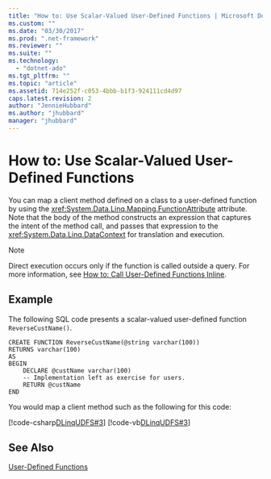 ```yaml
---
title: "How to: Use Scalar-Valued User-Defined Functions | Microsoft Docs"
ms.custom: ""
ms.date: "03/30/2017"
ms.prod: ".net-framework"
ms.reviewer: ""
ms.suite: ""
ms.technology: 
  - "dotnet-ado"
ms.tgt_pltfrm: ""
ms.topic: "article"
ms.assetid: 714e252f-c053-4bbb-b1f3-924111cd4d97
caps.latest.revision: 2
author: "JennieHubbard"
ms.author: "jhubbard"
manager: "jhubbard"
---
```

# How to: Use Scalar-Valued User-Defined Functions
You can map a client method defined on a class to a user-defined function by using the <xref:System.Data.Linq.Mapping.FunctionAttribute> attribute. Note that the body of the method constructs an expression that captures the intent of the method call, and passes that expression to the <xref:System.Data.Linq.DataContext> for translation and execution.  
  
> [!NOTE]
>  Direct execution occurs only if the function is called outside a query. For more information, see [How to: Call User-Defined Functions Inline](../../../../../../docs/framework/data/adonet/sql/linq/how-to-call-user-defined-functions-inline.md).  
  
## Example  
 The following SQL code presents a scalar-valued user-defined function `ReverseCustName()`.  
  
```  
CREATE FUNCTION ReverseCustName(@string varchar(100))  
RETURNS varchar(100)  
AS  
BEGIN  
    DECLARE @custName varchar(100)  
    -- Implementation left as exercise for users.  
    RETURN @custName  
END  
```  
  
 You would map a client method such as the following for this code:  
  
 [!code-csharp[DLinqUDFS#3](../../../../../../samples/snippets/csharp/VS_Snippets_Data/DLinqUDFS/cs/northwind-tfunc.cs#3)]
 [!code-vb[DLinqUDFS#3](../../../../../../samples/snippets/visualbasic/VS_Snippets_Data/DLinqUDFS/vb/northwind-tfunc.vb#3)]  
  
## See Also  
 [User-Defined Functions](../../../../../../docs/framework/data/adonet/sql/linq/user-defined-functions.md)